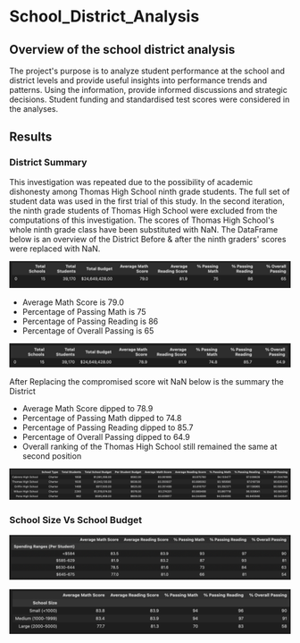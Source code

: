 # School_District_Analysis

## Overview of the school district analysis

The project's purpose is to analyze student performance at the school and district levels and provide useful insights into performance trends and patterns. Using the information, provide informed discussions and strategic decisions. Student funding and standardised test scores were considered in the analyses.

## Results

### District Summary
This investigation was repeated due to the possibility of academic dishonesty among Thomas High School ninth grade students. The full set of student data was used in the first trial of this study. In the second iteration, the ninth grade students of Thomas High School were excluded from the computations of this investigation. The scores of Thomas High School's whole ninth grade class have been substituted with NaN. The DataFrame below is an overview of the District Before & after the ninth graders' scores were replaced with NaN.

![District Summary Before](/Resources/District_summary.png)

- Average Math Score is 79.0 
- Percentage of Passing Math is 75
- Percentage of Passing Reading is 86
- Percentage of Overall Passing is 65

![District Summary After](/Resources/District_summary_Updated.png)

After Replacing the compromised score wit NaN below is the summary the District
- Average Math Score dipped to 78.9
- Percentage of Passing Math dipped to 74.8
- Percentage of Passing Reading dipped to 85.7
- Percentage of Overall Passing dipped to 64.9
- Overall ranking of the Thomas High School still remained the same at second position

![TopFiveSchools](/Resources/top_schools.png)

### School Size Vs School Budget


![School Budget](/Resources/School_Budget.png)


![School Size](/Resources/School_Size.png)